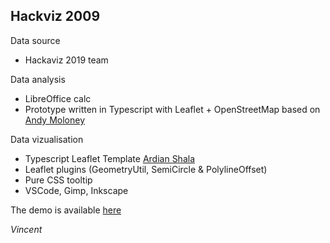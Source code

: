 **Hackviz 2009**
--


Data source 
- Hackaviz 2019 team

Data analysis
- LibreOffice calc
- Prototype written in Typescript with Leaflet + OpenStreetMap based on [Andy Moloney](http://asmaloney.com/2014/01/code/creating-an-interactive-map-with-leaflet-and-openstreetmap/)

Data vizualisation

- Typescript Leaflet Template [Ardian Shala](https://github.com/oardi/leaflet-typescript-template)
- Leaflet plugins (GeometryUtil, SemiCircle & PolylineOffset)
- Pure CSS tooltip
- VSCode, Gimp, Inkscape

The demo is available [here](https://vvivanloc.github.io/hackaviz2019/)

*Vincent*
